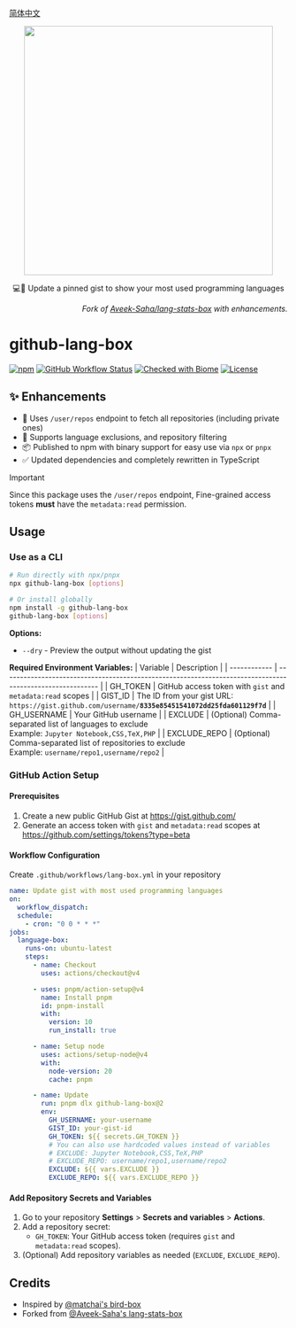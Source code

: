 [简体中文](./README_HANS.md)

<p align="center">
  <img width="450" src="https://user-images.githubusercontent.com/31800695/138593031-536f9b8c-714c-4c4f-8725-63ea105fcca0.png">
  <p align="center">💻📌 Update a pinned gist to show your most used programming languages</p>
  <p align="right"><i>
  Fork of <a href="https://github.com/Aveek-Saha/lang-stats-box">Aveek-Saha/lang-stats-box</a> with enhancements.
  </i></p>
</p>

# github-lang-box
[![npm](https://img.shields.io/npm/v/github-activity-box.svg?style=flat-square&color=444)](https://www.npmjs.com/package/github-lang-box)
[![GitHub Workflow Status](https://img.shields.io/github/actions/workflow/status/maxchang3/github-lang-box/ci.yml?style=flat-square&label=CI)](https://github.com/maxchang3/github-lang-box/actions)
[![Checked with Biome](https://img.shields.io/badge/Checked_with-Biome-60a5fa?style=flat-square&logo=biome)](https://biomejs.dev)
[![License](https://img.shields.io/github/license/maxchang3/github-lang-box?style=flat-square)](LICENSE)

## ✨ Enhancements

- 🔑 Uses `/user/repos` endpoint to fetch all repositories (including private ones)
- 🎨 Supports language exclusions, and repository filtering
- 📦 Published to npm with binary support for easy use via `npx` or `pnpx`
- ✅ Updated dependencies and completely rewritten in TypeScript

> [!important]
> Since this package uses the `/user/repos` endpoint, Fine-grained access tokens **must** have the `metadata:read` permission.

## Usage

### Use as a CLI

```bash
# Run directly with npx/pnpx
npx github-lang-box [options]

# Or install globally
npm install -g github-lang-box
github-lang-box [options]
```

**Options:**
- `--dry` - Preview the output without updating the gist

**Required Environment Variables:**
| Variable     | Description                                                                                               |
| ------------ | --------------------------------------------------------------------------------------------------------- |
| GH_TOKEN     | GitHub access token with `gist` and `metadata:read` scopes                                                |
| GIST_ID      | The ID from your gist URL: <br> `https://gist.github.com/username/`**`8335e85451541072dd25fda601129f7d`** |
| GH_USERNAME  | Your GitHub username                                                                                      |
| EXCLUDE      | (Optional) Comma-separated list of languages to exclude <br> Example: `Jupyter Notebook,CSS,TeX,PHP`      |
| EXCLUDE_REPO | (Optional) Comma-separated list of repositories to exclude <br> Example: `username/repo1,username/repo2`  |

### GitHub Action Setup

#### Prerequisites

1. Create a new public GitHub Gist at https://gist.github.com/
2. Generate an access token with `gist` and `metadata:read` scopes at https://github.com/settings/tokens?type=beta

#### Workflow Configuration

Create `.github/workflows/lang-box.yml` in your repository

```yaml
name: Update gist with most used programming languages
on:
  workflow_dispatch:
  schedule:
    - cron: "0 0 * * *"
jobs:
  language-box:
    runs-on: ubuntu-latest
    steps:
      - name: Checkout
        uses: actions/checkout@v4

      - uses: pnpm/action-setup@v4
        name: Install pnpm
        id: pnpm-install
        with:
          version: 10
          run_install: true

      - name: Setup node
        uses: actions/setup-node@v4
        with:
          node-version: 20
          cache: pnpm

      - name: Update
        run: pnpm dlx github-lang-box@2
        env:
          GH_USERNAME: your-username
          GIST_ID: your-gist-id
          GH_TOKEN: ${{ secrets.GH_TOKEN }}
          # You can also use hardcoded values instead of variables
          # EXCLUDE: Jupyter Notebook,CSS,TeX,PHP
          # EXCLUDE_REPO: username/repo1,username/repo2
          EXCLUDE: ${{ vars.EXCLUDE }}
          EXCLUDE_REPO: ${{ vars.EXCLUDE_REPO }}
```

#### Add Repository Secrets and Variables

1. Go to your repository **Settings** > **Secrets and variables** > **Actions**.
2. Add a repository secret:
   - `GH_TOKEN`: Your GitHub access token (requires `gist` and `metadata:read` scopes).
3. (Optional) Add repository variables as needed (`EXCLUDE`, `EXCLUDE_REPO`).

  
## Credits

- Inspired by [@matchai's bird-box](https://github.com/matchai/bird-box)
- Forked from [@Aveek-Saha's lang-stats-box](https://github.com/Aveek-Saha/lang-stats-box)
